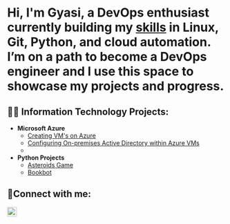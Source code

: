 <h1>Hi, I'm Gyasi, <a href="https://www.linkedin.com/in/gyasi-folborg"></a>a DevOps enthusiast currently building my <a href="https://www.linkedin.com/in/gyasi-folborg">skills</a> in Linux, Git, Python, and cloud automation. I’m on a path to become a DevOps engineer and I use this space to showcase my projects and progress.</h1>

<h2>👨‍💻 Information Technology Projects:</h2>

- <b>Microsoft Azure</b>
  - [Creating VM's on Azure](https://github.com/Gfolborg/Creating-Azure-Virtual-Machines)
  - [Configuring On-premises Active Directory within Azure VMs](https://github.com/gfolborg/configure-ad)
  - 
- <b>Python Projects</b>
  - [Asteroids Game](https://github.com/Gfolborg/Asteroids-Game)
  - [Bookbot](https://github.com/Gfolborg/bookbot)

<h2>🤳Connect with me:</h2>


[<img align="left" alt="Josh | LinkedIn" width="22px" src="https://cdn.jsdelivr.net/npm/simple-icons@v3/icons/linkedin.svg" />][linkedin]



[linkedin]: https://linkedin.com/in/gyasi-folborg
